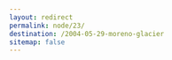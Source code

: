 ```yaml
---
layout: redirect
permalink: node/23/
destination: /2004-05-29-moreno-glacier
sitemap: false
---
```

